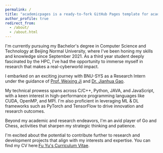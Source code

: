 ```yaml
---
permalink: /
title: "academicpages is a ready-to-fork GitHub Pages template for academic personal websites"
author_profile: true
redirect_from: 
  - /about/
  - /about.html
---
```


I'm currently pursuing my Bachelor's degree in Computer Science and Technology at Beijing Normal University, where I've been honing my skills and knowledge since September 2021. As a third year student deeply fascinated by the HPC, I've had the opportunity to immerse myself in research that makes a real-cyberworld impact.

I embarked on an exciting journey with BNU-SYS as a Research Intern under the guidance of [Prof. Weixing Ji](https://ai.bnu.edu.cn/xygk/szdw/zgj/71b78ada5c214438ba5026d0ff6d61a3.htm) and [Dr. Jianhua Gao](https://double-flower.github.io/).

My technical prowess spans across C/C++, Python, JAVA, and JavaScript, with a keen interest in high-performance programming languages like CUDA, OpenMP, and MPI. I'm also proficient in leveraging ML & DL frameworks such as PyTorch and TensorFlow to drive innovation and research outcomes.

Beyond my academic and research endeavors, I'm an avid player of Go and Chess, activities that sharpen my strategic thinking and patience.

I'm excited about the potential to contribute further to research and development projects that align with my interests and expertise. You can find my CV here:[Fu Yu's Curriculum Vitae](../assets/CV_Eng_FY.pdf). 
